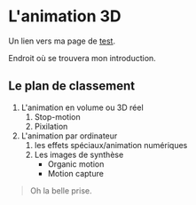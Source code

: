 # L'animation 3D

Un lien vers ma page de [test](test.md).

Endroit où se trouvera mon introduction.

## Le plan de classement
1. L'animation en volume ou 3D réel
    1. Stop-motion
    2. Pixilation
2. L'animation par ordinateur
    1. les effets spéciaux/animation numériques
    2. Les images de synthèse
        * Organic motion
        * Motion capture

> Oh la belle prise.
